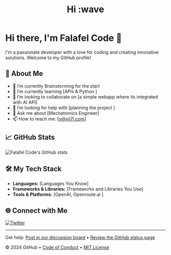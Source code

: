 <header>

<!--
  <<< Author notes: Course header >>>
  Include a 1280×640 image, course title in sentence case, and a concise description in emphasis.
  In your repository settings: enable template repository, add your 1280×640 social image, auto delete head branches.
  Add your open source license, GitHub uses MIT license.
-->

# Hi :wave



</header>

<!--
  <<< Author notes: Step 1 >>>
  Choose 3-5 steps for your course.
  The first step is always the hardest, so pick something easy!
  Link to docs.github.com for further explanations.
  Encourage users to open new tabs for steps!
-->

# Hi there, I'm Falafel Code 👋

I'm a passionate developer with a love for coding and creating innovative solutions. Welcome to my GitHub profile!

## 🚀 About Me
- 🔭 I’m currently Brainstorming for the start 
- 🌱 I’m currently learning [APIs & Python ]
- 👯 I’m looking to collaborate on [a simple webapp where its integrated with AI API]
- 🤔 I’m looking for help with [planning the project ]
- 💬 Ask me about [Mechatronics Engineer]
- 📫 How to reach me: [v@vii7i.com]


## 📈 GitHub Stats
![Falafel Code's GitHub stats](https://github-readme-stats.vercel.app/api?username=falafel-code&show_icons=true&theme=radical)

## 🛠️ My Tech Stack
- **Languages:** [Languages You Know]
- **Frameworks & Libraries:** [Frameworks and Libraries You Use]
- **Tools & Platforms:** [OpenAI, Openroute.ai ]

## 🌐 Connect with Me
[![Twitter](https://img.shields.io/badge/Twitter-Profile-blue)](https://x.com/v7_77i)


<footer>

<!--
  <<< Author notes: Footer >>>
  Add a link to get support, GitHub status page, code of conduct, license link.
-->

---

Get help: [Post in our discussion board](https://github.com/orgs/skills/discussions/categories/introduction-to-github) &bull; [Review the GitHub status page](https://www.githubstatus.com/)

&copy; 2024 GitHub &bull; [Code of Conduct](https://www.contributor-covenant.org/version/2/1/code_of_conduct/code_of_conduct.md) &bull; [MIT License](https://gh.io/mit)

</footer>
